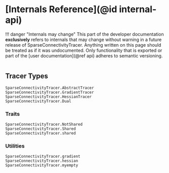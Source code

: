 # [Internals Reference](@id internal-api)

!!! danger "Internals may change"
    This part of the developer documentation **exclusively** refers to internals that may change without warning in a future release of SparseConnectivityTracer.
    Anything written on this page should be treated as if it was undocumented.
    Only functionality that is exported or part of the [user documentation](@ref api) adheres to semantic versioning.


```@index
```

## Tracer Types

```@docs
SparseConnectivityTracer.AbstractTracer
SparseConnectivityTracer.GradientTracer
SparseConnectivityTracer.HessianTracer
SparseConnectivityTracer.Dual
```

### Traits

```@docs
SparseConnectivityTracer.NotShared
SparseConnectivityTracer.Shared
SparseConnectivityTracer.shared
```

### Utilities

```@docs
SparseConnectivityTracer.gradient
SparseConnectivityTracer.hessian
SparseConnectivityTracer.myempty
```